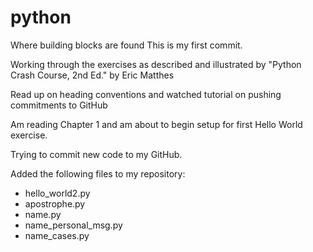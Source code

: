 # python

Where building blocks are found
This is my first commit.

Working through the exercises as described and illustrated by "Python Crash Course, 2nd Ed." by Eric Matthes

Read up on heading conventions and watched tutorial on pushing commitments to GitHub

Am reading Chapter 1 and am about to begin setup for first Hello World exercise.

Trying to commit new code to my GitHub.

Added the following files to my repository:
  - hello_world2.py
  - apostrophe.py
  - name.py
  - name_personal_msg.py
  - name_cases.py
